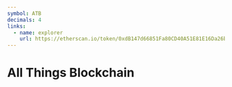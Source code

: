 ```yaml
---
symbol: ATB
decimals: 4
links:
  - name: explorer
    url: https://etherscan.io/token/0xdB147d66851Fa80CD40A51E81E16Da26bA4Ea6B0
---
```


# All Things Blockchain
